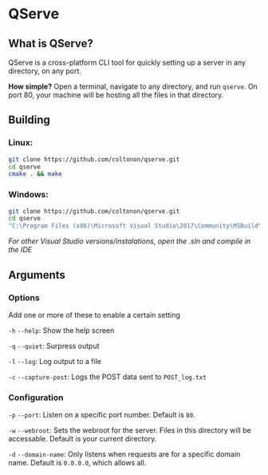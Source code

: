 # QServe 

## What is QServe?

QServe is a cross-platform CLI tool for quickly setting up a server in any directory, on any port.

**How simple?** Open a terminal, navigate to any directory, and run `qserve`.  On port 80, your machine will be hosting all the files in that directory.

## Building

### Linux:

```sh
git clone https://github.com/coltonon/qserve.git
cd qserve
cmake . && make
```

### Windows:
```sh
git clone https://github.com/coltonon/qserve.git
cd qserve
"C:\Program Files (x86)\Microsoft Visual Studio\2017\Community\MSBuild\15.0\Bin\amd64\MSBuild.exe" qserve.sln
```
_For other Visual Studio versions/instalations, open the .sln and compile in the IDE_

## Arguments

### Options
Add one or more of these to enable a certain setting

`-h` `--help`: Show the help screen

`-q` `--quiet`: Surpress output

`-l` `--log`: Log output to a file

`-c` `--capture-post`: Logs the POST data sent to `POST_log.txt`

### Configuration

`-p` `--port`: Listen on a specific port number.  Default is `80`.

`-w` `--webroot`: Sets the webroot for the server.  Files in this directory will be accessable.  Default is your current directory.

`-d` `--domain-name`: Only listens when requests are for a specific domain name.  Default is `0.0.0.0`, which allows all.